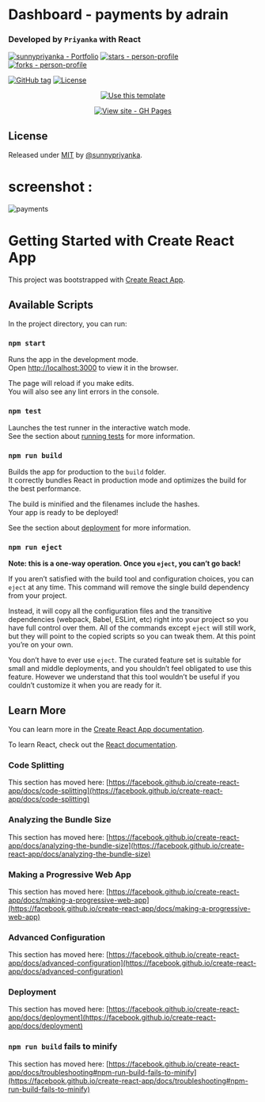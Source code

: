 # Dashboard - payments by adrain

### Developed by ` Priyanka ` with React

<a href="https://sunnypriyanka.github.io/"><img src="https://img.shields.io/static/v1?label=sunnypriyanka&message=person-profile&color=blue&logo=github" alt="sunnypriyanka - Portfolio "></a>
<a href="https://github.com/sunnypriyanka/person-profile"><img src="https://img.shields.io/github/stars/sunnypriyanka/person-profile?style=social" alt="stars - person-profile"></a>
<a href="https://github.com/sunnypriyanka/person-profile"><img src="https://img.shields.io/github/forks/sunnypriyanka/person-profile?style=social" alt="forks - person-profile"></a>



<a href="https://github.com/sunnypriyanka/person-profile/releases/"><img src="https://img.shields.io/github/tag/sunnypriyanka/person-profile?include_prereleases=&sort=semver" alt="GitHub tag"></a>
<a href="#license"><img src="https://img.shields.io/badge/License-MIT-blue" alt="License"></a>



<div align="center">
<a href="https://github.com/sunnypriyanka/person-profile/generate"><img src="https://img.shields.io/badge/Generate-Use_this_template-2ea44f?style=for-the-badge" alt="Use this template"></a>

<a href="https://payments-sunny.herokuapp.com/"><img src="https://img.shields.io/badge/View_site-GH_Pages-2ea44f?style=for-the-badge" alt="View site - GH Pages"></a>

</div>
<h2>License</h2>
Released under <a href="/LICENSE">MIT</a> by <a href="https://github.com/sunnypriyanka">@sunnypriyanka</a>.



# screenshot : 

![payments](https://user-images.githubusercontent.com/88229034/133722103-971ffa2a-2386-43af-a0dc-c511834e1f5e.PNG)


# Getting Started with Create React App

This project was bootstrapped with [Create React App](https://github.com/facebook/create-react-app).

## Available Scripts

In the project directory, you can run:

### `npm start`

Runs the app in the development mode.\
Open [http://localhost:3000](http://localhost:3000) to view it in the browser.

The page will reload if you make edits.\
You will also see any lint errors in the console.

### `npm test`

Launches the test runner in the interactive watch mode.\
See the section about [running tests](https://facebook.github.io/create-react-app/docs/running-tests) for more information.

### `npm run build`

Builds the app for production to the `build` folder.\
It correctly bundles React in production mode and optimizes the build for the best performance.

The build is minified and the filenames include the hashes.\
Your app is ready to be deployed!

See the section about [deployment](https://facebook.github.io/create-react-app/docs/deployment) for more information.

### `npm run eject`

**Note: this is a one-way operation. Once you `eject`, you can’t go back!**

If you aren’t satisfied with the build tool and configuration choices, you can `eject` at any time. This command will remove the single build dependency from your project.

Instead, it will copy all the configuration files and the transitive dependencies (webpack, Babel, ESLint, etc) right into your project so you have full control over them. All of the commands except `eject` will still work, but they will point to the copied scripts so you can tweak them. At this point you’re on your own.

You don’t have to ever use `eject`. The curated feature set is suitable for small and middle deployments, and you shouldn’t feel obligated to use this feature. However we understand that this tool wouldn’t be useful if you couldn’t customize it when you are ready for it.

## Learn More

You can learn more in the [Create React App documentation](https://facebook.github.io/create-react-app/docs/getting-started).

To learn React, check out the [React documentation](https://reactjs.org/).

### Code Splitting

This section has moved here: [https://facebook.github.io/create-react-app/docs/code-splitting](https://facebook.github.io/create-react-app/docs/code-splitting)

### Analyzing the Bundle Size

This section has moved here: [https://facebook.github.io/create-react-app/docs/analyzing-the-bundle-size](https://facebook.github.io/create-react-app/docs/analyzing-the-bundle-size)

### Making a Progressive Web App

This section has moved here: [https://facebook.github.io/create-react-app/docs/making-a-progressive-web-app](https://facebook.github.io/create-react-app/docs/making-a-progressive-web-app)

### Advanced Configuration

This section has moved here: [https://facebook.github.io/create-react-app/docs/advanced-configuration](https://facebook.github.io/create-react-app/docs/advanced-configuration)

### Deployment

This section has moved here: [https://facebook.github.io/create-react-app/docs/deployment](https://facebook.github.io/create-react-app/docs/deployment)

### `npm run build` fails to minify

This section has moved here: [https://facebook.github.io/create-react-app/docs/troubleshooting#npm-run-build-fails-to-minify](https://facebook.github.io/create-react-app/docs/troubleshooting#npm-run-build-fails-to-minify)
